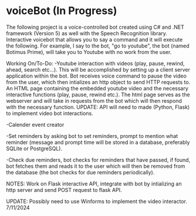 # voiceBot (In Progress)
The following project is a voice-controlled bot created using C# and .NET framework (Version 5) as well with the Speech Recognition library. Interactive voicebot that allows you to say a command and it will execute the following. For example, I say to the bot, "go to youtube", the bot (named Botimus Prime), will take you to Youtube with no work from the user. 

Working On/To-Do: 
-Youtube interaction with videos (play, pause, rewind, ahead, search etc...). This will be accomplished by setting up a client server application within the bot. Bot receives voice command to pause the 
video from the user, which then intializes an http object to send HTTP requests to. An HTML page containing the embedded youtube video and the necessary interactive functions (play, pause, rewind etc.). The html page serves as the webserver and will take in requests from the bot which will then respond with the necessary function. UPDATE: API will need to made (Python, Flask) to implement video bot interactions. 

-Calender event creator

-Set reminders by asking bot to set reminders, prompt to mention what reminder (message and prompt time will be stored in a database, preferably SQLite or PostgreSQL). 

-Check due reminders, bot checks for reminders that have passed, if found, bot fetches them and reads it to the user which will then be removed from the database (the bot checks for due reminders periodically). 

NOTES: Work on Flask interactive API, integrate with bot by intializing an http server and send POST request to flask API. 

UPDATE: Possibly need to use Winforms to implement the video interactor. 
7/11/2024
